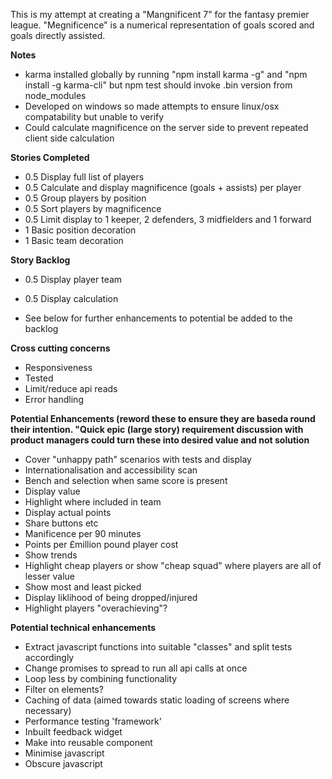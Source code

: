 This is my attempt at creating a "Mangnificent 7" for the fantasy premier league. "Megnificence" is a numerical representation of goals scored and goals directly assisted. 

**Notes**
- karma installed globally by running "npm install karma -g" and "npm install -g karma-cli" but npm test should invoke .bin version from node_modules
- Developed on windows so made attempts to ensure linux/osx compatability but unable to verify
- Could calculate magnificence on the server side to prevent repeated client side calculation

**Stories Completed**
- 0.5 Display full list of players
- 0.5 Calculate and display magnificence (goals + assists) per player 
- 0.5 Group players by position
- 0.5 Sort players by magnificence
- 0.5 Limit display to 1 keeper, 2 defenders, 3 midfielders and 1 forward
- 1 Basic position decoration
- 1 Basic team decoration

**Story Backlog**

- 0.5 Display player team
- 0.5 Display calculation


- See below for further enhancements to potential be added to the backlog 

**Cross cutting concerns**
- Responsiveness
- Tested
- Limit/reduce api reads
- Error handling

**Potential Enhancements (reword these to ensure they are baseda round their intention. "Quick epic (large story) requirement discussion with product managers could turn these into desired value and not solution**
- Cover "unhappy path" scenarios with tests and display 
- Internationalisation and accessibility scan
- Bench and selection when same score is present
- Display value 
- Highlight where included in team
- Display actual points
- Share buttons etc
- Manificence per 90 minutes
- Points per £million pound player cost 
- Show trends
- Highlight cheap players or show "cheap squad" where players are all of lesser value
- Show most and least picked
- Display liklihood of being dropped/injured
- Highlight players "overachieving"?

**Potential technical enhancements**
- Extract javascript functions into suitable "classes" and split tests accordingly 
- Change promises to spread to run all api calls at once
- Loop less by combining functionality
- Filter on elements?
- Caching of data (aimed towards static loading of screens where necessary)
- Performance testing 'framework'
- Inbuilt feedback widget
- Make into reusable component
- Minimise javascript
- Obscure javascript
